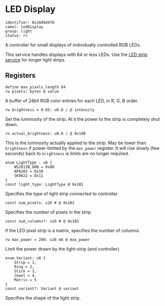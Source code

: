 # LED Display

    identifier: 0x1609d4f0
    camel: ledDisplay
    group: light
    status: rc

A controller for small displays of individually controlled RGB LEDs.

This service handles displays with 64 or less LEDs.
Use the [LED strip service](/services/ledstrip) for longer light strips.

## Registers

    define max_pixels_length 64
    rw pixels: bytes @ value

A buffer of 24bit RGB color entries for each LED, in R, G, B order.

    rw brightness = 0.05: u0.8 / @ intensity

Set the luminosity of the strip.
At `0` the power to the strip is completely shut down.

    ro actual_brightness: u0.8 / @ 0x180

This is the luminosity actually applied to the strip.
May be lower than `brightness` if power-limited by the `max_power` register.
It will rise slowly (few seconds) back to `brightness` is limits are no longer required.

    enum LightType : u8 {
        WS2812B_GRB = 0x00
        APA102 = 0x10
        SK9822 = 0x11
    }
    const light_type: LightType @ 0x181

Specifies the type of light strip connected to controller.

    const num_pixels: u16 # @ 0x182

Specifies the number of pixels in the strip.

    const num_columns?: u16 # @ 0x183

If the LED pixel strip is a matrix, specifies the number of columns.

    rw max_power = 200: u16 mA @ max_power

Limit the power drawn by the light-strip (and controller).

    enum Variant: u8 {
        Strip = 1,
        Ring = 2,
        Stick = 3,
        Jewel = 4,
        Matrix = 5
    }
    const variant?: Variant @ variant

Specifies the shape of the light strip.
